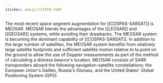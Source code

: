 ```yaml
---
sticker: emoji//1f6f0-fe0f
---
```

The most recent space segment augmentation for [[COSPAS-SARSAT]] is MEOSAR. MEOSAR blends the advantages of the [[LEOSAR]] and [[GEOSAR]] systems, while avoiding their drawbacks. The MEOSAR system is becoming the dominant capability of [[COSPAS-SARSAT]]. In addition to the large number of satellites, the MEOSAR system benefits from relatively large satellite footprints and sufficient satellite motion relative to ta point on the ground to allow the use of Doppler measurements as part of the method of calculating a distress beacon's location. MEOSAR consists of SARR transponders aboard the following navigation-satellite constellations: the European Union's Galileo, Russia's Glonass, and the United States' Global Positioning System (GPS).